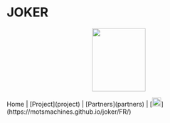 # JOKER

<p align="center">
  <img src="Joker.png" width="120" height="142">
</p>
 Home | [Project](project) | [Partners](partners) | [<img src="drapeau FR.png" width="20">](https://motsmachines.github.io/joker/FR/)



